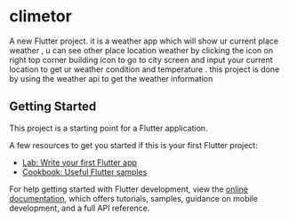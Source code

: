 # climetor

A new Flutter project.
it is a weather app which will show ur current place weather ,
u can see other place location weather by clicking the icon on right top corner building icon to go to
city screen and input your current location to get ur weather condition and temperature .
this project is done by using the weather api to get the weather information 
## Getting Started

This project is a starting point for a Flutter application.

A few resources to get you started if this is your first Flutter project:

- [Lab: Write your first Flutter app](https://docs.flutter.dev/get-started/codelab)
- [Cookbook: Useful Flutter samples](https://docs.flutter.dev/cookbook)

For help getting started with Flutter development, view the
[online documentation](https://docs.flutter.dev/), which offers tutorials,
samples, guidance on mobile development, and a full API reference.
